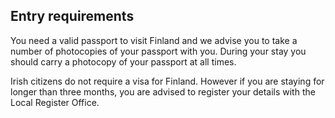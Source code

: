 ## Entry requirements

You need a valid passport to visit Finland and we advise you to take a number of photocopies of your passport with you. During your stay you should carry a photocopy of your passport at all times.

Irish citizens do not require a visa for Finland. However if you are staying for longer than three months, you are advised to register your details with the Local Register Office.